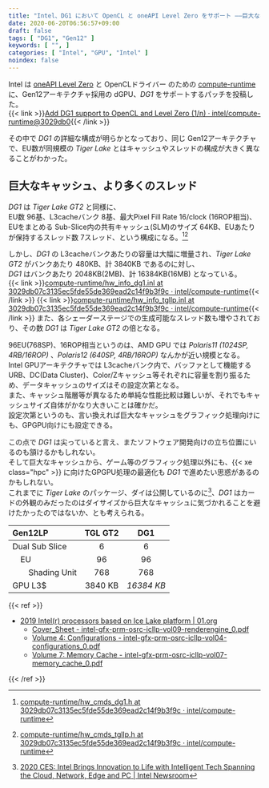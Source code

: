 ```yaml
---
title: "Intel、DG1 において OpenCL と oneAPI Level Zero をサポート ――巨大なキャッシュを持つ DG1"
date: 2020-06-20T06:56:57+09:00
draft: false
tags: [ "DG1", "Gen12" ]
keywords: [ "", ]
categories: [ "Intel", "GPU", "Intel" ]
noindex: false
---
```


Intel は [oneAPI Level Zero](https://spec.oneapi.com/versions/latest/elements/l0/source/index.html) と OpenCLドライバー のための [compute-runtime](https://github.com/intel/compute-runtime) に、Gen12アーキテクチャ採用の dGPU、*DG1* をサポートするパッチを投稿した。  
{{< link >}}[Add DG1 support to OpenCL and Level Zero (1/n) · intel/compute-runtime@3029db0](https://github.com/intel/compute-runtime/commit/3029db07c3135ec5fde55de369ead2c14f9b3f9c){{< /link >}}

その中で *DG1* の詳細な構成が明らかとなっており、同じ Gen12アーキテクチャで、EU数が同規模の *Tiger Lake* とはキャッシュやスレッドの構成が大きく異なることがわかった。  

## 巨大なキャッシュ、より多くのスレッド

*DG1* は *Tiger Lake GT2* と同様に、  
EU数 96基、L3cacheバンク 8基、最大Pixel Fill Rate 16/clock (16ROP相当)、  
EUをまとめる Sub-Slice内の共有キャッシュ(SLM)のサイズ 64KB、EUあたりが保持するスレッド数 7スレッド、という構成になる。[^2][^3]  

しかし、*DG1* の L3cacheバンクあたりの容量は大幅に増量され、*Tiger Lake GT2* がバンクあたり 480KB、計 3840KB であるのに対し、  
*DG1* はバンクあたり 2048KB(2MB)、計 16384KB(16MB) となっている。  
{{< link >}}[compute-runtime/hw_info_dg1.inl at 3029db07c3135ec5fde55de369ead2c14f9b3f9c · intel/compute-runtime](https://github.com/intel/compute-runtime/blob/3029db07c3135ec5fde55de369ead2c14f9b3f9c/opencl/source/gen12lp/hw_info_dg1.inl){{< /link >}}
{{< link >}}[compute-runtime/hw_info_tgllp.inl at 3029db07c3135ec5fde55de369ead2c14f9b3f9c · intel/compute-runtime](https://github.com/intel/compute-runtime/blob/3029db07c3135ec5fde55de369ead2c14f9b3f9c/opencl/source/gen12lp/hw_info_tgllp.inl){{< /link >}}
また、各シェーダーステージでの生成可能なスレッド数も増やされており、その数 *DG1* は *Tiger Lake GT2* の倍となる。  

[^2]: [compute-runtime/hw_cmds_dg1.h at 3029db07c3135ec5fde55de369ead2c14f9b3f9c · intel/compute-runtime](https://github.com/intel/compute-runtime/blob/3029db07c3135ec5fde55de369ead2c14f9b3f9c/shared/source/gen12lp/hw_cmds_dg1.h)
[^3]: [compute-runtime/hw_cmds_tgllp.h at 3029db07c3135ec5fde55de369ead2c14f9b3f9c · intel/compute-runtime](https://github.com/intel/compute-runtime/blob/3029db07c3135ec5fde55de369ead2c14f9b3f9c/shared/source/gen12lp/hw_cmds_tgllp.h)

96EU(768SP)、16ROP相当というのは、AMD GPU では *Polaris11 (1024SP, 4RB/16ROP)* 、*Polaris12 (640SP, 4RB/16ROP)* なんかが近い規模となる。  
Intel GPUアーキテクチャでは L3cacheバンク内で、バッファとして機能する URB、DC(Data Cluster)、Color/Zキャッシュ等それぞれに容量を割り振るため、データキャッシュのサイズはその設定次第となる。  
また、キャッシュ階層等が異なるため単純な性能比較は難しいが、それでもキャッシュサイズ自体がかなり大きいことは確かだ。  
設定次第というのも、言い換えれば巨大なキャッシュをグラフィック処理向けにも、GPGPU向けにも設定できる。  

この点で *DG1* は尖っていると言え、またソフトウェア開発向けの立ち位置にいるのも頷けるかもしれない。  
そして巨大なキャッシュから、ゲーム等のグラフィック処理以外にも、{{< xe class="hpc" >}} に向けたGPGPU処理の最適化も *DG1* で進めたい思惑があるのかもしれない。  
これまでに *Tiger Lake* のパッケージ、ダイは公開しているのに[^1]、*DG1* はカードの外観のみだったのはダイサイズから巨大なキャッシュに気づかれることを避けたかったのではないか、とも考えられる。  

[^1]: [2020 CES: Intel Brings Innovation to Life with Intelligent Tech Spanning the Cloud, Network, Edge and PC | Intel Newsroom](https://newsroom.intel.com/news-releases/intel-ces-2020/)

| Gen12LP | TGL GT2 | DG1 |
| :-- | :--: | :--: |
| Dual Sub Slice | 6 | 6 |
| &emsp;EU | 96 | 96 |
| &emsp;&emsp;Shading Unit | 768 | 768 |
| GPU L3$ | 3840 KB | *16384 KB* |

{{< ref >}}

 * [2019 Intel(r) processors based on Ice Lake platform | 01.org](https://01.org/linuxgraphics/hardware-specification-prms/2019-intelr-processors-based-ice-lake-platform)
    * [Cover_Sheet - intel-gfx-prm-osrc-icllp-vol09-renderengine_0.pdf](https://01.org/sites/default/files/documentation/intel-gfx-prm-osrc-icllp-vol09-renderengine_0.pdf)
    * [Volume 4: Configurations - intel-gfx-prm-osrc-icllp-vol04-configurations_0.pdf](https://01.org/sites/default/files/documentation/intel-gfx-prm-osrc-icllp-vol04-configurations_0.pdf)
    * [Volume 7: Memory Cache - intel-gfx-prm-osrc-icllp-vol07-memory_cache_0.pdf](https://01.org/sites/default/files/documentation/intel-gfx-prm-osrc-icllp-vol07-memory_cache_0.pdf)

{{< /ref >}}
